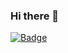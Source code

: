 ### Hi there 👋


[![Badge](https://img.shields.io/badge/CS-Student-blue?logo=Python&logoColor=FFF75D)](https://shields.io/)
